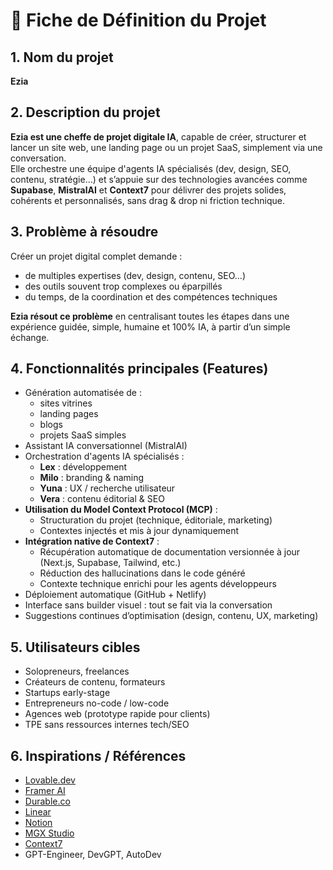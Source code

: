 # 📝 Fiche de Définition du Projet

## 1. Nom du projet  
**Ezia**

## 2. Description du projet  
**Ezia est une cheffe de projet digitale IA**, capable de créer, structurer et lancer un site web, une landing page ou un projet SaaS, simplement via une conversation.  
Elle orchestre une équipe d'agents IA spécialisés (dev, design, SEO, contenu, stratégie…) et s’appuie sur des technologies avancées comme **Supabase**, **MistralAI** et **Context7** pour délivrer des projets solides, cohérents et personnalisés, sans drag & drop ni friction technique.

## 3. Problème à résoudre  
Créer un projet digital complet demande :
- de multiples expertises (dev, design, contenu, SEO…)
- des outils souvent trop complexes ou éparpillés
- du temps, de la coordination et des compétences techniques

**Ezia résout ce problème** en centralisant toutes les étapes dans une expérience guidée, simple, humaine et 100% IA, à partir d’un simple échange.

## 4. Fonctionnalités principales (Features)  
- Génération automatisée de :
  - sites vitrines
  - landing pages
  - blogs
  - projets SaaS simples
- Assistant IA conversationnel (MistralAI)
- Orchestration d'agents IA spécialisés :
  - **Lex** : développement
  - **Milo** : branding & naming
  - **Yuna** : UX / recherche utilisateur
  - **Vera** : contenu éditorial & SEO
- **Utilisation du Model Context Protocol (MCP)** :
  - Structuration du projet (technique, éditoriale, marketing)
  - Contextes injectés et mis à jour dynamiquement
- **Intégration native de Context7** :
  - Récupération automatique de documentation versionnée à jour (Next.js, Supabase, Tailwind, etc.)
  - Réduction des hallucinations dans le code généré
  - Contexte technique enrichi pour les agents développeurs
- Déploiement automatique (GitHub + Netlify)
- Interface sans builder visuel : tout se fait via la conversation
- Suggestions continues d’optimisation (design, contenu, UX, marketing)

## 5. Utilisateurs cibles  
- Solopreneurs, freelances  
- Créateurs de contenu, formateurs  
- Startups early-stage  
- Entrepreneurs no-code / low-code  
- Agences web (prototype rapide pour clients)  
- TPE sans ressources internes tech/SEO

## 6. Inspirations / Références  
- [Lovable.dev](https://lovable.dev)  
- [Framer AI](https://framer.com/ai)  
- [Durable.co](https://durable.co)  
- [Linear](https://linear.app)  
- [Notion](https://notion.so)  
- [MGX Studio](https://mgx.dev)  
- [Context7](https://context7.com)  
- GPT-Engineer, DevGPT, AutoDev
